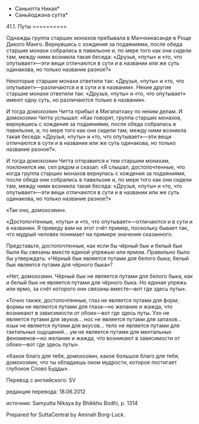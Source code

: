 * Саньютта Никая*
* Саньйоджана сутта*

41\.1\. Путы
\=\=\=\=\=\=\=\=\=\=

Однажды группа старших монахов пребывала в Маччхикасанде в Роще Дикого Манго\. Вернувшись с хождения за подаяниями, после обеда старшие монахи собрались в павильоне и, по мере того как они сидели там, между ними возникла такая беседа: «Друзья, «путы» и «то, что опутывает»—эти вещи отличаются в сути и в названии или же суть одинакова, но только название разное?»

Некоторые старшие монахи ответили так: «Друзья, «путы» и «то, что опутывает»—различаются и в сути и в названии»\. Некие другие старшие монахи ответили так: «Друзья, «путы» и «то, что опутывает» имеют одну суть, но различаются только в названии»\.

И тогда домохозяин Читта прибыл в Мигапатхаку по неким делам\. И домохозяин Читта услышал: «Как говорят, группа старших монахов, вернувшись с хождения за подаяниями, после обеда собралась в павильоне, и, по мере того как они сидели там, между ними возникла такая беседа: «Друзья, «путы» и «то, что опутывает»—эти вещи отличаются в сути и в названии или же суть одинакова, но только название разное?»\.

И тогда домохозяин Читта отправился к тем старшим монахам, поклонился им, сел рядом и сказал: «Я слышал, достопочтенные, что когда группа старших монахов вернулась с хождения за подаяниями, после обеда они собрались в павильоне и, по мере того как они сидели там, между ними возникла такая беседа: «Друзья, «путы» и «то, что опутывает»—эти вещи отличаются в сути и в названии или же суть одинакова, но только название разное?»

«Так оно, домохозяин»\.

«Достопочтенные, «путы» и «то, что опутывает»—отличаются и в сути и в названии\. Я приведу вам на этот счёт пример, поскольку бывает так, что мудрый человек понимает на примере значение сказанного\.

Представьте, достопочтенные, как если бы чёрный бык и белый бык были бы связаны вместе единой упряжью или ярмом\. Правильно было бы утверждать: «Чёрный бык является путами для белого быка; белый бык является путами для чёрного быка»?

«Нет, домохозяин\. Чёрный бык не является путами для белого быка, как и белый бык не является путами для чёрного быка\. Но единая упряжь или ярмо, за счёт которого они связаны вместе—вот где здесь путы»\.

«Точно также, достопочтенные, глаз не является путами для форм; формы не являются путами для глаза—но желание и жажда, что возникают в зависимости от обоих—вот где здесь путы\. Ухо не является путами для звуков… нос не является путами для запахов… язык не является путами для вкусов… тело не является путами для тактильных ощущений… ум не является путами для ментальных феноменов—но желание и жажда, что возникают в зависимости от обоих—вот где здесь путы»\.

«Какое благо для тебя, домохозяин, какое большое благо для тебя, домохозяин, что ты обладаешь оком мудрости, которое постигает глубокое Слово Будды»\.

Перевод с английского: SV

редакция перевода: 18\.06\.2012

источник: Samyutta Nikaya by Bhikkhu Bodhi, p\. 1314

Prepared for SuttaCentral by Aminah Borg\-Luck\.